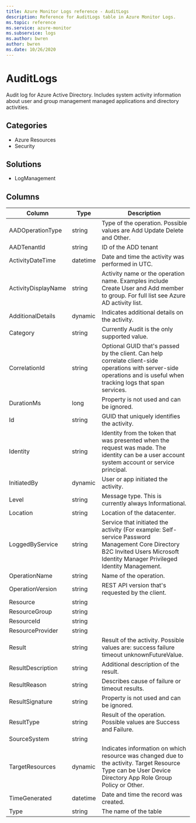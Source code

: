 ```yaml
---
title: Azure Monitor Logs reference - AuditLogs
description: Reference for AuditLogs table in Azure Monitor Logs.
ms.topic: reference
ms.service: azure-monitor
ms.subservice: logs
ms.author: bwren
author: bwren
ms.date: 10/26/2020
---
```


# AuditLogs

 Audit log for Azure Active Directory. Includes system activity information about user and group management managed applications and directory activities.

## Categories

- Azure Resources
- Security
## Solutions

- LogManagement




## Columns

|Column|Type|Description|
|---|---|---|
|AADOperationType|string|Type of the operation. Possible values are Add Update Delete and Other.|
|AADTenantId|string|ID of the ADD tenant|
|ActivityDateTime|datetime|Date and time the activity was performed in UTC.|
|ActivityDisplayName|string|Activity name or the operation name. Examples include Create User and Add member to group. For full list see Azure AD activity list.|
|AdditionalDetails|dynamic|Indicates additional details on the activity.|
|Category|string|Currently Audit is the only supported value.|
|CorrelationId|string|Optional GUID that's passed by the client. Can help correlate client-side operations with server-side operations and is useful when tracking logs that span services.|
|DurationMs|long|Property is not used and can be ignored.|
|Id|string|GUID that uniquely identifies the activity.|
|Identity|string|Identity from the token that was presented when the request was made. The identity can be a user account system account or service principal.|
|InitiatedBy|dynamic|User or app initiated the activity.|
|Level|string|Message type. This is currently always Informational.|
|Location|string|Location of the datacenter.|
|LoggedByService|string|Service that initiated the activity (For example: Self-service Password Management Core Directory B2C Invited Users Microsoft Identity Manager Privileged Identity Management.|
|OperationName|string|Name of the operation.|
|OperationVersion|string|REST API version that's requested by the client.|
|Resource|string||
|ResourceGroup|string||
|ResourceId|string||
|ResourceProvider|string||
|Result|string|Result of the activity. Possible values are: success failure timeout unknownFutureValue.|
|ResultDescription|string|Additional description of the result.|
|ResultReason|string|Describes cause of failure or timeout results.|
|ResultSignature|string|Property is not used and can be ignored.|
|ResultType|string|Result of the operation. Possible values are Success and Failure.|
|SourceSystem|string||
|TargetResources|dynamic|Indicates information on which resource was changed due to the activity. Target Resource Type can be User Device Directory App Role Group Policy or Other.|
|TimeGenerated|datetime|Date and time the record was created.|
|Type|string|The name of the table|
